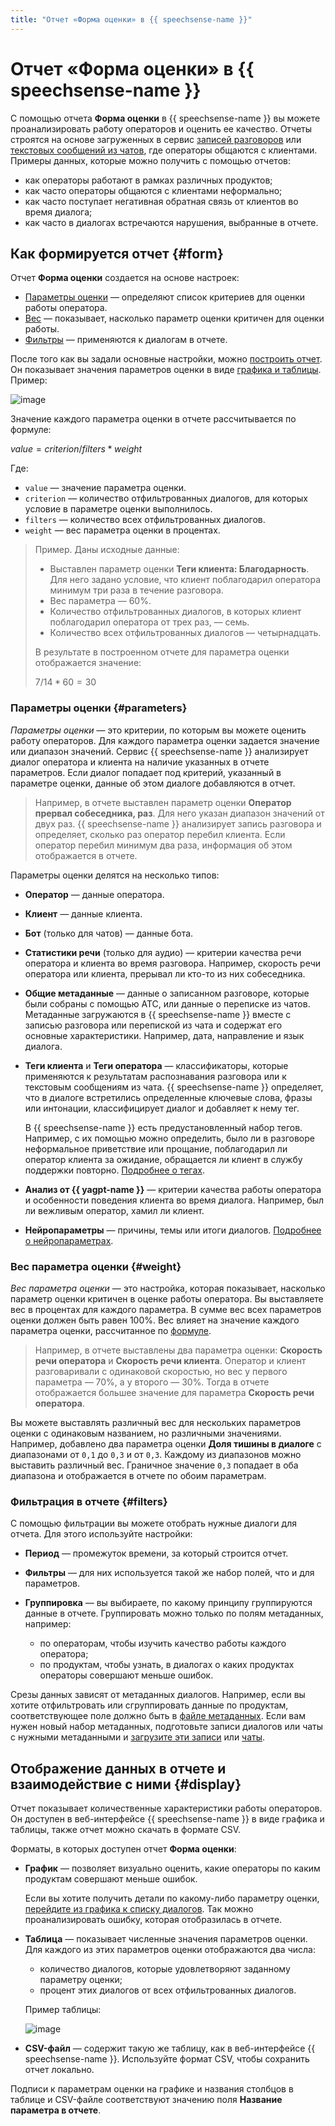 ```yaml
---
title: "Отчет «Форма оценки» в {{ speechsense-name }}"
---
```


# Отчет «Форма оценки» в {{ speechsense-name }}

С помощью отчета **Форма оценки** в {{ speechsense-name }} вы можете проанализировать работу операторов и оценить ее качество. Отчеты строятся на основе загруженных в сервис [записей разговоров](../../operations/data/upload-data.md) или [текстовых сообщений из чатов](../../operations/data/upload-chat-text.md), где операторы общаются с клиентами. Примеры данных, которые можно получить с помощью отчетов:

* как операторы работают в рамках различных продуктов;
* как часто операторы общаются с клиентами неформально;
* как часто поступает негативная обратная связь от клиентов во время диалога;
* как часто в диалогах встречаются нарушения, выбранные в отчете.

## Как формируется отчет {#form}

Отчет **Форма оценки** создается на основе настроек:

* [Параметры оценки](#parameters) — определяют список критериев для оценки работы оператора.
* [Вес](#weight) — показывает, насколько параметр оценки критичен для оценки работы.
* [Фильтры](#filters) — применяются к диалогам в отчете.

После того как вы задали основные настройки, можно [построить отчет](../../operations/data/manage-reports.md#build-an-evaluation-form). Он показывает значения параметров оценки в виде [графика и таблицы](#display). Пример:

![image](../../../_assets/speechsense/evaluation_form.jpeg)


Значение каждого параметра оценки в отчете рассчитывается по формуле:

$value = criterion / filters * weight$

Где:

* `value` — значение параметра оценки.
* `criterion` — количество отфильтрованных диалогов, для которых условие в параметре оценки выполнилось.
* `filters` — количество всех отфильтрованных диалогов.
* `weight` — вес параметра оценки в процентах.

> Пример. Даны исходные данные:
>
> * Выставлен параметр оценки **Теги клиента: Благодарность**. Для него задано условие, что клиент поблагодарил оператора минимум три раза в течение разговора.
> * Вес параметра — 60%.
> * Количество отфильтрованных диалогов, в которых клиент поблагодарил оператора от трех раз, — семь.
> * Количество всех отфильтрованных диалогов — четырнадцать.
>
> В результате в построенном отчете для параметра оценки отображается значение:
>
> $7 / 14 * 60 = 30$

### Параметры оценки {#parameters}

_Параметры оценки_ — это критерии, по которым вы можете оценить работу операторов. Для каждого параметра оценки задается значение или диапазон значений. Сервис {{ speechsense-name }} анализирует диалог оператора и клиента на наличие указанных в отчете параметров. Если диалог попадает под критерий, указанный в параметре оценки, данные об этом диалоге добавляются в отчет.

> Например, в отчете выставлен параметр оценки **Оператор прервал собеседника, раз**. Для него указан диапазон значений от двух раз. {{ speechsense-name }} анализирует запись разговора и определяет, сколько раз оператор перебил клиента. Если оператор перебил минимум два раза, информация об этом отображается в отчете.

Параметры оценки делятся на несколько типов:

* **Оператор** — данные оператора.
* **Клиент** — данные клиента.
* **Бот** (только для чатов) — данные бота.
* **Статистики речи** (только для аудио) — критерии качества речи оператора и клиента во время разговора. Например, скорость речи оператора или клиента, прерывал ли кто-то из них собеседника.
* **Общие метаданные** — данные о записанном разговоре, которые были собраны с помощью АТС, или данные о переписке из чатов. Метаданные загружаются в {{ speechsense-name }} вместе с записью разговора или перепиской из чата и содержат его основные характеристики. Например, дата, направление и язык диалога.
* **Теги клиента** и **Теги оператора** — классификаторы, которые применяются к результатам распознавания разговора или к текстовым сообщениям из чата. {{ speechsense-name }} определяет, что в диалоге встретились определенные ключевые слова, фразы или интонации, классифицирует диалог и добавляет к нему тег.

   В {{ speechsense-name }} есть предустановленный набор тегов. Например, с их помощью можно определить, было ли в разговоре неформальное приветствие или прощание, поблагодарил ли оператор клиента за ожидание, обращается ли клиент в службу поддержки повторно. [Подробнее о тегах](../../../speechsense/concepts/tags.md).

* **Анализ от {{ yagpt-name }}** — критерии качества работы оператора и особенности поведения клиента во время диалога. Например, был ли вежливым оператор, хамил ли клиент.
* **Нейропараметры** — причины, темы или итоги диалогов. [Подробнее о нейропараметрах](neuro-parameters.md).

### Вес параметра оценки {#weight}

_Вес параметра оценки_ — это настройка, которая показывает, насколько параметр оценки критичен в оценке работы оператора. Вы выставляете вес в процентах для каждого параметра. В сумме вес всех параметров оценки должен быть равен 100%. Вес влияет на значение каждого параметра оценки, рассчитанное по [формуле](#form).

> Например, в отчете выставлены два параметра оценки: **Скорость речи оператора** и **Скорость речи клиента**. Оператор и клиент разговаривали с одинаковой скоростью, но вес у первого параметра — 70%, а у второго — 30%. Тогда в отчете отображается большее значение для параметра **Скорость речи оператора**.

Вы можете выставлять различный вес для нескольких параметров оценки с одинаковым названием, но различными значениями. Например, добавлено два параметра оценки **Доля тишины в диалоге** с диапазонами от `0,1` до `0,3` и от `0,3`. Каждому из диапазонов можно выставить различный вес. Граничное значение `0,3` попадает в оба диапазона и отображается в отчете по обоим параметрам.

### Фильтрация в отчете {#filters}

С помощью фильтрации вы можете отобрать нужные диалоги для отчета. Для этого используйте настройки:

* **Период** — промежуток времени, за который строится отчет.
* **Фильтры** — для них используется такой же набор полей, что и для параметров.
* **Группировка** — вы выбираете, по какому принципу группируются данные в отчете. Группировать можно только по полям метаданных, например:

   * по операторам, чтобы изучить качество работы каждого оператора;
   * по продуктам, чтобы узнать, в диалогах о каких продуктах операторы совершают меньше ошибок.

Срезы данных зависят от метаданных диалогов. Например, если вы хотите отфильтровать или сгруппировать данные по продуктам, соответствующее поле должно быть в [файле метаданных](../../../speechsense/quickstart.md#set-space). Если вам нужен новый набор метаданных, подготовьте записи диалогов или чаты с нужными метаданными и [загрузите эти записи](../../../speechsense/operations/data/upload-data.md) или [чаты](../../../speechsense/operations/data/upload-chat-text.md).

## Отображение данных в отчете и взаимодействие с ними {#display}

Отчет показывает количественные характеристики работы операторов. Он доступен в веб-интерфейсе {{ speechsense-name }} в виде графика и таблицы, также отчет можно скачать в формате CSV.

Форматы, в которых доступен отчет **Форма оценки**:

* **График** — позволяет визуально оценить, какие операторы по каким продуктам совершают меньше ошибок.

   Если вы хотите получить детали по какому-либо параметру оценки, [перейдите из графика к списку диалогов](../../operations/data/manage-reports.md#go-to-a-dialog). Так можно проанализировать ошибку, которая отобразилась в отчете.

* **Таблица** — показывает численные значения параметров оценки. Для каждого из этих параметров оценки отображаются два числа:

   * количество диалогов, которые удовлетворяют заданному параметру оценки;
   * процент этих диалогов от всех отфильтрованных диалогов.

   
   Пример таблицы:

   ![image](../../../_assets/speechsense/table_in_a_report.png)


* **CSV-файл** — содержит такую же таблицу, как в веб-интерфейсе {{ speechsense-name }}. Используйте формат CSV, чтобы сохранить отчет локально.

Подписи к параметрам оценки на графике и названия столбцов в таблице и CSV-файле соответствуют значению поля **Название параметра в отчете**.

